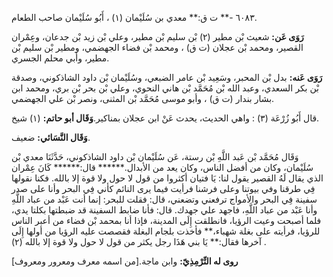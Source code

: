 ٦٠٨٣ -** ت ق:** معدي بن سُلَيْمان (١) ، أَبُو سُلَيْمان صاحب الطعام.

**رَوَى عَن:** شعيث بْن مطير (٢) بْن سليم بْن مطير، وعلي بْن زيد بْن جدعان، وعِمْران القصير، ومحمد بْن عجلان (ت ق) ، ومحمد بْن فضاء الجهضمي، ومطير بْن سليم بْن مطير، وأبي محلم الجسري.

**رَوَى عَنه:** بدل بْن المحبر، وسَعِيد بْن عامر الضبعي، وسُلَيْمان بْن داود الشاذكوني، وصدقة بْن بكر السعدي، وعبد الله بْن مُحَمَّد بْن هاني النحوي، وعلي بْن بحر بْن بري، ومحمد ابن بشار بندار (ت ق) ، وأبو موسى مُحَمَّد بْن المثنى، ونصر بْن علي الجهضمي.

قال أَبُو زُرْعَة (٣) : واهي الحديث، يحدث عَنْ ابن عجلان بمناكير.**وَقَال أبو حاتم:** (١) شيخ.

**وَقَال النَّسَائي:** ضعيف.

وَقَال مُحَمَّد بْن عَبد اللَّهِ بْن رستة، عَن سُلَيْمان بْن داود الشاذكوني، حَدَّثَنَا معدي بْن سُلَيْمان، وكان من أفضل الناس، وكان يعد من الأبدال.****** قال:****** كَانَ عِمْران الذي يقال لَهُ القصير يقول لنا: يَا فتيان أكثروا من قول لا حول ولا قوة إلا بالله. فكنا نقولها فِي طرقنا وفي بيوتنا وعلى فرشنا فرأيت فيما يرى النائم كأني فِي البحر وأنا على صدر سفينة فِي البحر والأمواج ترفعني وتضعني، قال: فقلت للبحر: إنما أنت عَبْد من عباد اللَّهِ وأنا عَبْد من عباد اللَّهِ، فاجهد علي جهدك. قال: فأنا ضابط السفينة قد ضبطتها بكلتا يدي، فلما أصبحت وعيت الرؤيا، فانطلقت إِلَى المدينة، فإذا أنا بمحمد بْن فضاء من أعبر الناس للرؤيا، فرأيته على بغلة شهباء،** فأخذت بلجام البغلة فقصصت عليه الرؤيا من أولها إِلَى آخرها فقال:** يَا بني هَذَا رجل يكثر من قول لا حول ولا قوة إلا بالله (٢) .

**روى له التِّرْمِذِيّ:** وابن ماجة.[من اسمه معرف ومعرور ومعروف]